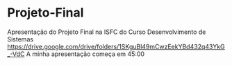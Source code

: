 # Projeto-Final
Apresentação do Projeto Final na ISFC do Curso Desenvolvimento de Sistemas
https://drive.google.com/drive/folders/1SKguBl49mCwzEekYBd432q43YkG_-VdC
A minha apresentação começa em 45:00
